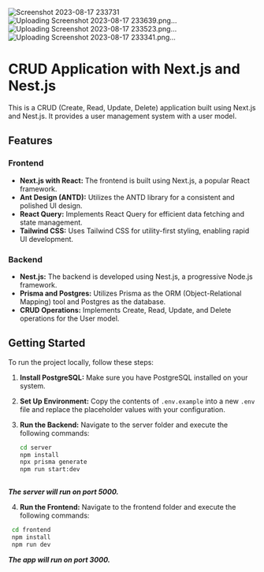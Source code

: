 ![Screenshot 2023-08-17 233731](https://github.com/NatnaelMekonnen/test-aug-17-23/assets/56589773/88067756-7d85-49a9-b2ad-c75270012ac1)
![Uploading Screenshot 2023-08-17 233639.png…]()
![Uploading Screenshot 2023-08-17 233523.png…]()
![Uploading Screenshot 2023-08-17 233341.png…]()
# CRUD Application with Next.js and Nest.js

This is a CRUD (Create, Read, Update, Delete) application built using Next.js and Nest.js. It provides a user management system with a user model.

## Features

### Frontend

- **Next.js with React:** The frontend is built using Next.js, a popular React framework.
- **Ant Design (ANTD):** Utilizes the ANTD library for a consistent and polished UI design.
- **React Query:** Implements React Query for efficient data fetching and state management.
- **Tailwind CSS:** Uses Tailwind CSS for utility-first styling, enabling rapid UI development.

### Backend

- **Nest.js:** The backend is developed using Nest.js, a progressive Node.js framework.
- **Prisma and Postgres:** Utilizes Prisma as the ORM (Object-Relational Mapping) tool and Postgres as the database.
- **CRUD Operations:** Implements Create, Read, Update, and Delete operations for the User model.

## Getting Started

To run the project locally, follow these steps:

1. **Install PostgreSQL:**
   Make sure you have PostgreSQL installed on your system.

2. **Set Up Environment:**
   Copy the contents of `.env.example` into a new `.env` file and replace the placeholder values with your configuration.

3. **Run the Backend:**
   Navigate to the server folder and execute the following commands:
   ```sh
   cd server
   npm install
   npx prisma generate
   npm run start:dev
  
***The server will run on port 5000.***

4. **Run the Frontend:**
  Navigate to the frontend folder and execute the following commands:
  ```sh
   cd frontend
   npm install
   npm run dev
  ```
***The app will run on port 3000.***
